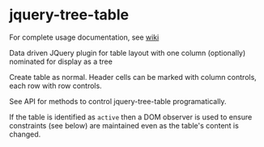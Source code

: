 # jquery-tree-table

For complete usage documentation, see [wiki](https://github.com/mbools/jquery-tree-table/wiki)


Data driven JQuery plugin for table layout with one column (optionally) nominated for display as a tree

Create table as normal. Header cells can be marked with column controls, each row with row controls.

See API for methods to control jquery-tree-table programatically.

If the table is identified as `active` then a DOM observer is used to ensure constraints (see below) are maintained
even as the table's content is changed.